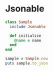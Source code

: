 # Jsonable

```ruby
class Sample
  include Jsonable

  def initialize
    @name = name
  end
end

sample = Sample.new
puts sample.to_json
```
